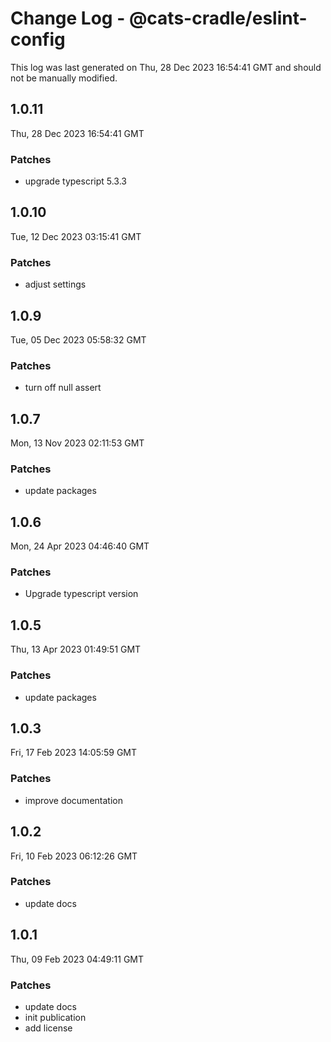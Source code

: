 # Change Log - @cats-cradle/eslint-config

This log was last generated on Thu, 28 Dec 2023 16:54:41 GMT and should not be manually modified.

## 1.0.11
Thu, 28 Dec 2023 16:54:41 GMT

### Patches

- upgrade typescript 5.3.3

## 1.0.10
Tue, 12 Dec 2023 03:15:41 GMT

### Patches

- adjust settings

## 1.0.9
Tue, 05 Dec 2023 05:58:32 GMT

### Patches

- turn off null assert

## 1.0.7
Mon, 13 Nov 2023 02:11:53 GMT

### Patches

- update packages

## 1.0.6
Mon, 24 Apr 2023 04:46:40 GMT

### Patches

- Upgrade typescript version

## 1.0.5
Thu, 13 Apr 2023 01:49:51 GMT

### Patches

- update packages

## 1.0.3
Fri, 17 Feb 2023 14:05:59 GMT

### Patches

- improve documentation

## 1.0.2
Fri, 10 Feb 2023 06:12:26 GMT

### Patches

- update docs

## 1.0.1
Thu, 09 Feb 2023 04:49:11 GMT

### Patches

- update docs
- init publication
- add license

